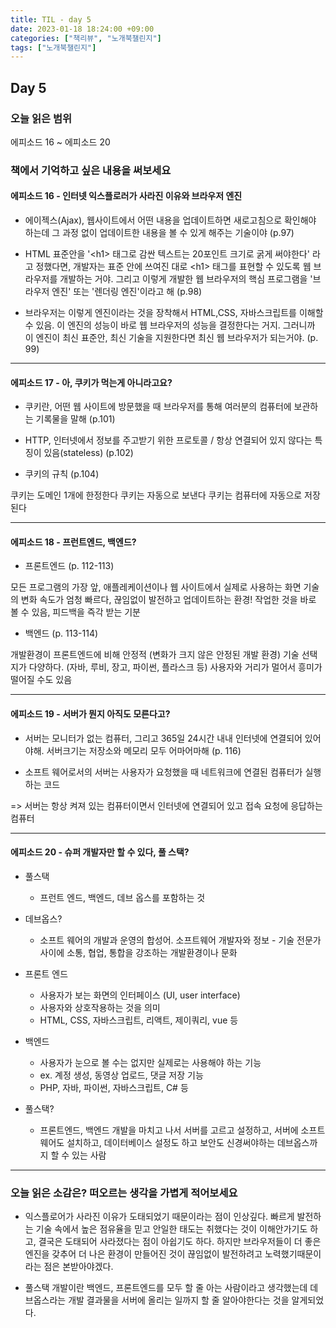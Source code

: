 ```yaml
---
title: TIL - day 5
date: 2023-01-18 18:24:00 +09:00
categories: ["책리뷰", "노개북챌린지"]
tags: ["노개북챌린지"]
---
```


## Day 5

### 오늘 읽은 범위

에피소드 16 ~ 에피소드 20

### 책에서 기억하고 싶은 내용을 써보세요

#### 에피소드 16 - 인터넷 익스플로러가 사라진 이유와 브라우저 엔진

- 에이젝스(Ajax), 웹사이트에서 어떤 내용을 업데이트하면 새로고침으로 확인해야 하는데 그 과정 없이 업데이트한 내용을 볼 수 있게 해주는 기술이야 (p.97)

- HTML 표준안을 '\<h1> 태그로 감싼 텍스트는 20포인트 크기로 굵게 써야한다' 라고 정했다면, 개발자는 표준 안에 쓰여진 대로 \<h1> 태그를 표현할 수 있도록 웹 브라우저를 개발하는 거야. 그리고 이렇게 개발한 웹 브라우저의 핵심 프로그램을 '브라우저 엔진' 또는 '렌더링 엔진'이라고 해 (p.98)

- 브라우저는 이렇게 엔진이라는 것을 장착해서 HTML,CSS, 자바스크립트를 이해할 수 있음. 이 엔진의 성능이 바로 웹 브라우저의 성능을 결정한다는 거지. 그러니까 이 엔진이 최신 표준안, 최신 기술을 지원한다면 최신 웹 브라우저가 되는거야. (p. 99)

---

#### 에피소드 17 - 아, 쿠키가 먹는게 아니라고요?

- 쿠키란, 어떤 웹 사이트에 방문했을 때 브라우저를 통해 여러분의 컴퓨터에 보관하는 기록물을 말해 (p.101)

- HTTP, 인터넷에서 정보를 주고받기 위한 프로토콜 / 항상 연결되어 있지 않다는 특징이 있음(stateless) (p.102)

- 쿠키의 규칙 (p.104)

쿠키는 도메인 1개에 한정한다
쿠키는 자동으로 보낸다
쿠키는 컴퓨터에 자동으로 저장된다

---

#### 에피소드 18 - 프런트엔드, 백엔드?

- 프론트엔드 (p. 112-113)

모든 프로그램의 가장 앞, 애플레케이션이나 웹 사이트에서 실제로 사용하는 화면
기술의 변화 속도가 엄청 빠르다, 끊임없이 발전하고 업데이트하는 환경!
작업한 것을 바로 볼 수 있음, 피드백을 즉각 받는 기분

- 백엔드 (p. 113-114)

개발환경이 프론트엔드에 비해 안정적 (변화가 크지 않은 안정된 개발 환경)
기술 선택지가 다양하다. (자바, 루비, 장고, 파이썬, 플라스크 등)
사용자와 거리가 멀어서 흥미가 떨어질 수도 있음

---

#### 에피소드 19 - 서버가 뭔지 아직도 모른다고?

- 서버는 모니터가 없는 컴퓨터, 그리고 365일 24시간 내내 인터넷에 연결되어 있어야해. 서버크기는 저장소와 메모리 모두 어마어마해 (p. 116)

- 소프트 웨어로서의 서버는 사용자가 요청했을 때 네트워크에 연결된 컴퓨터가 실행하는 코드

=> 서버는 항상 켜져 있는 컴퓨터이면서 인터넷에 연결되어 있고 접속 요청에 응답하는 컴퓨터

---

#### 에피소드 20 - 슈퍼 개발자만 할 수 있다, 풀 스택?

- 풀스택

  - 프런트 엔드, 백엔드, 데브 옵스를 포함하는 것

- 데브옵스?

  - 소프트 웨어의 개발과 운영의 합성어. 소프트웨어 개발자와 정보 - 기술 전문가 사이에 소통, 협업, 통합을 강조하는 개발환경이나 문화

- 프론트 엔드

  - 사용자가 보는 화면의 인터페이스 (UI, user interface)
  - 사용자와 상호작용하는 것을 의미
  - HTML, CSS, 자바스크립트, 리액트, 제이쿼리, vue 등

- 백엔드

  - 사용자가 눈으로 볼 수는 없지만 실제로는 사용해야 하는 기능
  - ex. 계정 생성, 동영상 업로드, 댓글 저장 기능
  - PHP, 자바, 파이썬, 자바스크립트, C# 등

- 풀스택?

  - 프론트엔드, 백엔드 개발을 마치고 나서 서버를 고르고 설정하고, 서버에 소프트웨어도 설치하고, 데이터베이스 설정도 하고 보안도 신경써야하는 데브옵스까지 할 수 있는 사람

---

### 오늘 읽은 소감은? 떠오르는 생각을 가볍게 적어보세요

- 익스플로어가 사라진 이유가 도태되었기 때문이라는 점이 인상깊다. 빠르게 발전하는 기술 속에서 높은 점유율을 믿고 안일한 태도는 취했다는 것이 이해안가기도 하고, 결국은 도태되어 사라졌다는 점이 아쉽기도 하다. 하지만 브라우저들이 더 좋은 엔진을 갖추어 더 나은 환경이 만들어진 것이 끊임없이 발전하려고 노력했기때문이라는 점은 본받아야겠다.

- 풀스택 개발이란 백엔드, 프론트엔드를 모두 할 줄 아는 사람이라고 생각했는데 데브옵스라는 개발 결과물을 서버에 올리는 일까지 할 줄 알아야한다는 것을 알게되었다.
